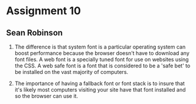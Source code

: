 # Assignment 10
## Sean Robinson

1. The difference is that system font is a particular operating system can boost performance because the browser doesn't have to download any font files. A web font is a specially tuned font for use on websites using the CSS. A web safe font is a font that is considered to be a 'safe bet' to be installed on the vast majority of computers.

2. The importance of having a fallback font or font stack is to insure that
it's likely most computers visiting your site have that font installed and so the browser can use it.
